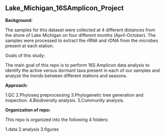 ## Lake_Michigan_16SAmplicon_Project


**Background:**

The samples for this dataset were collected at 4 different distances from the shore of Lake Michigan on four different months (April-October). The samples were processed to extract the rRNA and rDNA from the microbes present at each station. 

Goals of this study:

The main goal of this repo is to perform 16S Amplicon data analysis to identify the active versus dormant taxa present in each of our samples and analyze the trends between different stations and seasons.

**Approach:**

1.QC
2.Phyloseq preprocessing
3.Phylogenetic tree generation and inspection.
4.Biodiversity analysis.
5.Community analysis.

**Organization of repo:**

This repo is organized into the following 4 folders:

1.data
2.analysis
3.figures
